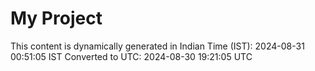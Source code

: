# My Project

This content is dynamically generated in Indian Time (IST): 2024-08-31 00:51:05 IST
Converted to UTC: 2024-08-30 19:21:05 UTC
